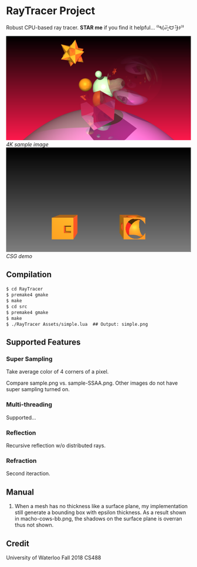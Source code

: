 RayTracer Project
====================================================
Robust CPU-based ray tracer. **STAR me** if you find it helpful... ⁽⁽٩(๑˃̶͈̀ ᗨ ˂̶͈́)۶⁾⁾  

![](images/screenshot4K.png)
_4K sample image_
![CSG demo](images/csg.png)
_CSG demo_


Compilation
----------------
```
$ cd RayTracer
$ premake4 gmake
$ make
$ cd src
$ premake4 gmake
$ make
$ ./RayTracer Assets/simple.lua  ## Output: simple.png
```

Supported Features
-------------------------
### Super Sampling

Take average color of 4 corners of a pixel.

Compare sample.png vs. sample-SSAA.png. Other images do not have super sampling turned on.

### Multi-threading

Supported...

### Reflection

Recursive reflection w/o distributed rays.

### Refraction

Second iteraction.

Manual
----------------------
1. When a mesh has no thickness like a surface plane, my implementation still generate a bounding box with epsilon thickness. As a result shown in macho-cows-bb.png, the shadows on the surface plane is overran thus not shown.

Credit
-------------
University of Waterloo Fall 2018 CS488

